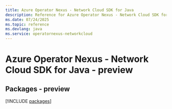 ```yaml
---
title: Azure Operator Nexus - Network Cloud SDK for Java
description: Reference for Azure Operator Nexus - Network Cloud SDK for Java
ms.date: 07/24/2025
ms.topic: reference
ms.devlang: java
ms.service: operatornexus-networkcloud
---
```

# Azure Operator Nexus - Network Cloud SDK for Java - preview
## Packages - preview
[!INCLUDE [packages](operator-nexus---network-cloud-index.md)]